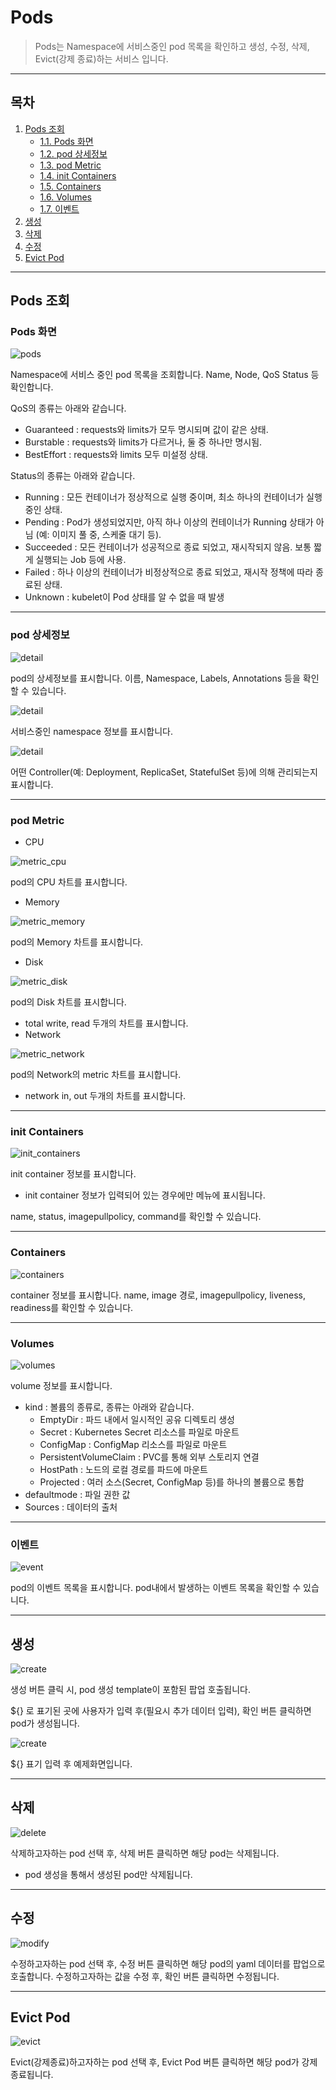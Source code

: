 # Pods

> Pods는 Namespace에 서비스중인 pod 목록을 확인하고 생성, 수정, 삭제, Evict(강제 종료)하는 서비스 입니다.

***

## **목차**

1. [Pods 조회](#pods-조회)
   - [1.1. Pods 화면](#pods-화면)
   - [1.2. pod 상세정보](#pods-상세정보)
   - [1.3. pod Metric](#pods-Metric)
   - [1.4. init Containers](#init-Containers)
   - [1.5. Containers](#Containers)
   - [1.6. Volumes](#Volumes)
   - [1.7. 이벤트](#이벤트)
2. [생성](#생성)
3. [삭제](#삭제)
4. [수정](#수정)
5. [Evict Pod](#evict-pod)

***

## Pods 조회

### Pods 화면

![pods](img/pods_pods.png)

Namespace에 서비스 중인 pod 목록을 조회합니다. Name, Node, QoS Status 등 확인합니다.

QoS의 종류는 아래와 같습니다.

* Guaranteed : requests와 limits가 모두 명시되며 값이 같은 상태.
* Burstable : requests와 limits가 다르거나, 둘 중 하나만 명시됨.
* BestEffort : requests와 limits 모두 미설정 상태.


Status의 종류는 아래와 같습니다.

* Running : 모든 컨테이너가 정상적으로 실행 중이며, 최소 하나의 컨테이너가 실행 중인 상태.
* Pending : Pod가 생성되었지만, 아직 하나 이상의 컨테이너가 Running 상태가 아님 (예: 이미지 풀 중, 스케줄 대기 등).
* Succeeded : 모든 컨테이너가 성공적으로 종료 되었고, 재시작되지 않음. 보통 짧게 실행되는 Job 등에 사용.
* Failed : 하나 이상의 컨테이너가 비정상적으로 종료 되었고, 재시작 정책에 따라 종료된 상태.
* Unknown : kubelet이 Pod 상태를 알 수 없을 때 발생

***

### pod 상세정보

![detail](img/pods_pod_detail.png)

pod의 상세정보를 표시합니다.
이름, Namespace, Labels, Annotations 등을 확인할 수 있습니다.

![detail](img/pods_pod_detail_namespace.png)

서비스중인 namespace 정보를 표시합니다.

![detail](img/pods_pod_detail_controlledby.png)

어떤 Controller(예: Deployment, ReplicaSet, StatefulSet 등)에 의해 관리되는지 표시합니다.

***

### pod Metric

* CPU

![metric\_cpu](img/pods_metric_cpu.png)

pod의 CPU 차트를 표시합니다.

* Memory

![metric\_memory](img/pods_metric_memory.png)

pod의 Memory 차트를 표시합니다.

* Disk

![metric\_disk](img/pods_metric_disk.png)

pod의 Disk 차트를 표시합니다.


* total write, read 두개의 차트를 표시합니다.
* Network

![metric\_network](img/pods_metric_network.png)

pod의 Network의 metric 차트를 표시합니다.


* network in, out 두개의 차트를 표시합니다.

***

### init Containers

![init\_containers](img/pods_init_containers.png)

init container 정보를 표시합니다.


* init container 정보가 입력되어 있는 경우에만 메뉴에 표시됩니다.


name, status, imagepullpolicy, command를 확인할 수 있습니다.

***

### Containers

![containers](img/pods_containers.png)

container 정보를 표시합니다.
name, image 경로, imagepullpolicy, liveness, readiness를 확인할 수 있습니다.

***

### Volumes

![volumes](img/pods_volumes.png)

volume 정보를 표시합니다.


* kind : 볼륨의 종류로, 종류는 아래와 같습니다.
  * EmptyDir : 파드 내에서 일시적인 공유 디렉토리 생성
  * Secret : Kubernetes Secret 리소스를 파일로 마운트
  * ConfigMap : ConfigMap 리소스를 파일로 마운트
  * PersistentVolumeClaim : PVC를 통해 외부 스토리지 연결
  * HostPath : 노드의 로컬 경로를 파드에 마운트
  * Projected : 여러 소스(Secret, ConfigMap 등)를 하나의 볼륨으로 통합
* defaultmode : 파일 권한 값
* Sources : 데이터의 출처

***

### 이벤트

![event](img/pods_event.png)

pod의 이벤트 목록을 표시합니다.
pod내에서 발생하는 이벤트 목록을 확인할 수 있습니다.

***

## 생성

![create](img/pods_create.png)

생성 버튼 클릭 시, pod 생성 template이 포함된 팝업 호출됩니다.

${} 로 표기된 곳에 사용자가 입력 후(필요시 추가 데이터 입력), 확인 버튼 클릭하면 pod가 생성됩니다.

![create](img/pods_create_ex.png)

${} 표기 입력 후 예제화면입니다.

***

## 삭제

![delete](img/pods_delete.png)

삭제하고자하는 pod 선택 후, 삭제 버튼 클릭하면 해당 pod는 삭제됩니다.

* pod 생성을 통해서 생성된 pod만 삭제됩니다.

***

## 수정

![modify](img/pods_modify.png)

수정하고자하는 pod 선택 후, 수정 버튼 클릭하면 해당 pod의 yaml 데이터를 팝업으로 호출합니다.
수정하고자하는 값을 수정 후, 확인 버튼 클릭하면 수정됩니다.

***

## Evict Pod

![evict](img/pods_evict.png)

Evict(강제종료)하고자하는 pod 선택 후, Evict Pod 버튼 클릭하면 해당 pod가 강제종료됩니다.
